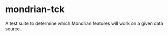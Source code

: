 mondrian-tck
===================

A test suite to determine which Mondrian features will work on a given data source.
